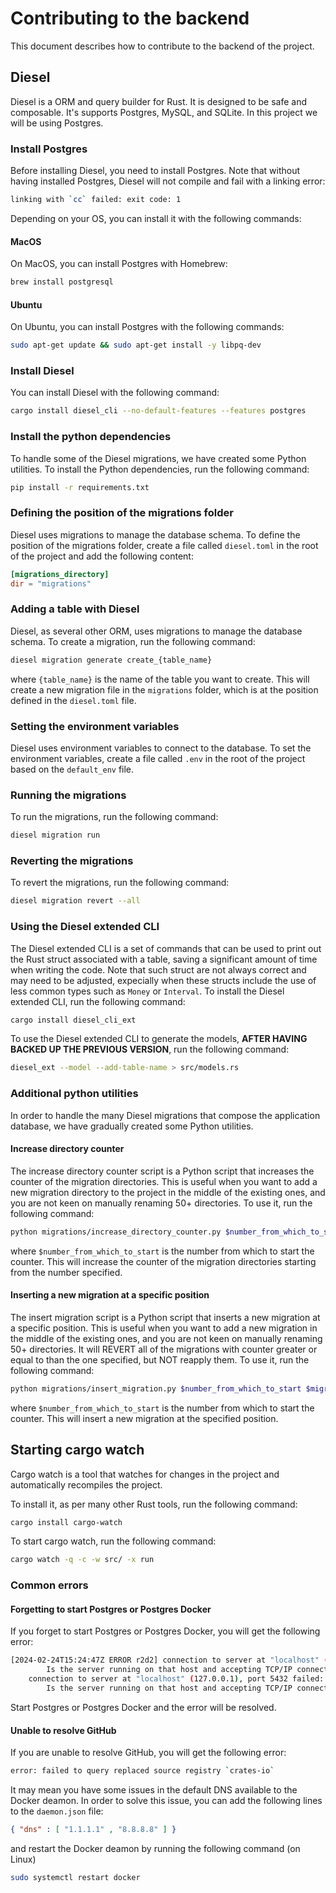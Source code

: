 # Contributing to the backend
This document describes how to contribute to the backend of the project.

## Diesel
Diesel is a ORM and query builder for Rust. It is designed to be safe and composable. It's supports Postgres, MySQL, and SQLite. In this project we will be using Postgres.

### Install Postgres
Before installing Diesel, you need to install Postgres. Note that without having installed Postgres, Diesel will not compile and fail
with a linking error:

```bash
linking with `cc` failed: exit code: 1
```

Depending on your OS, you can install it with the following commands:

#### MacOS
On MacOS, you can install Postgres with Homebrew:

```bash
brew install postgresql
```

#### Ubuntu
On Ubuntu, you can install Postgres with the following commands:

```bash
sudo apt-get update && sudo apt-get install -y libpq-dev
```

### Install Diesel
You can install Diesel with the following command:

```bash
cargo install diesel_cli --no-default-features --features postgres
```

### Install the python dependencies
To handle some of the Diesel migrations, we have created some Python utilities. To install the Python dependencies, run the following command:

```bash
pip install -r requirements.txt
```

### Defining the position of the migrations folder
Diesel uses migrations to manage the database schema. To define the position of the migrations folder, create a file called `diesel.toml` in the root of the project and add the following content:

```toml
[migrations_directory]
dir = "migrations"
```

### Adding a table with Diesel
Diesel, as several other ORM, uses migrations to manage the database schema. To create a migration, run the following command:

```bash
diesel migration generate create_{table_name}
```

where `{table_name}` is the name of the table you want to create. This will create a new migration file in the `migrations` folder, which is at the position defined in the `diesel.toml` file.

### Setting the environment variables
Diesel uses environment variables to connect to the database. To set the environment variables, create a file called `.env` in the root of the project based on the `default_env` file.

### Running the migrations
To run the migrations, run the following command:

```bash
diesel migration run
```

### Reverting the migrations
To revert the migrations, run the following command:

```bash
diesel migration revert --all
```

### Using the Diesel extended CLI
The Diesel extended CLI is a set of commands that can be used to print out the Rust struct associated with a table, saving a significant amount of time when writing the code. Note that such struct are not always correct and may need to be adjusted,
expecially when these structs include the use of less common types such as `Money` or `Interval`. To install the Diesel extended CLI, run the following command:

```bash
cargo install diesel_cli_ext
```

To use the Diesel extended CLI to generate the models, **AFTER HAVING BACKED UP THE PREVIOUS VERSION**, run the following command:

```bash
diesel_ext --model --add-table-name > src/models.rs
```

### Additional python utilities
In order to handle the many Diesel migrations that compose the application database, we have gradually created some Python utilities.

#### Increase directory counter
The increase directory counter script is a Python script that increases the counter of the migration directories. This is useful when you want to add a new migration directory to the project in the middle of the existing ones, and you are not keen on manually renaming 50+ directories. To use it, run the following command:

```bash
python migrations/increase_directory_counter.py $number_from_which_to_start
```

where `$number_from_which_to_start` is the number from which to start the counter. This will increase the counter of the migration directories starting from the number specified.

#### Inserting a new migration at a specific position
The insert migration script is a Python script that inserts a new migration at a specific position. This is useful when you want to add a new migration in the middle of the existing ones, and you are not keen on manually renaming 50+ directories. It will REVERT all of the migrations with counter greater or equal to than the one specified, but NOT reapply them. To use it, run the following command:

```bash
python migrations/insert_migration.py $number_from_which_to_start $migration_name
```

where `$number_from_which_to_start` is the number from which to start the counter. This will insert a new migration at the specified position.

## Starting cargo watch
Cargo watch is a tool that watches for changes in the project and automatically recompiles the project.

To install it, as per many other Rust tools, run the following command:

```bash
cargo install cargo-watch
```

To start cargo watch, run the following command:

```bash
cargo watch -q -c -w src/ -x run
```

### Common errors

#### Forgetting to start Postgres or Postgres Docker
If you forget to start Postgres or Postgres Docker, you will get the following error:

```bash
[2024-02-24T15:24:47Z ERROR r2d2] connection to server at "localhost" (::1), port 5432 failed: Connection refused
        Is the server running on that host and accepting TCP/IP connections?
    connection to server at "localhost" (127.0.0.1), port 5432 failed: Connection refused
        Is the server running on that host and accepting TCP/IP connections?
```

Start Postgres or Postgres Docker and the error will be resolved.

#### Unable to resolve GitHub
If you are unable to resolve GitHub, you will get the following error:

```bash
error: failed to query replaced source registry `crates-io`
```

It may mean you have some issues in the default DNS available to the Docker deamon.
In order to solve this issue, you can add the following lines to the `daemon.json` file:

```json
{ "dns" : [ "1.1.1.1" , "8.8.8.8" ] }
```

and restart the Docker deamon by running the following command (on Linux)

```bash
sudo systemctl restart docker
```